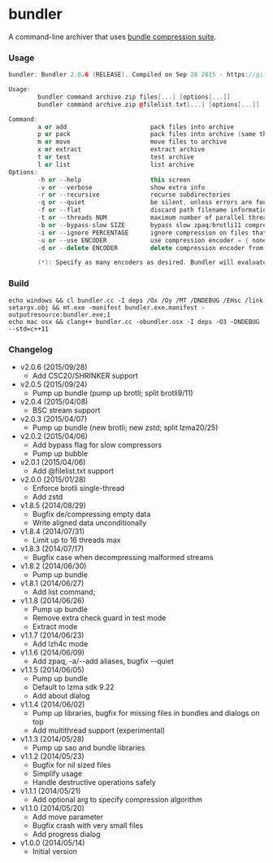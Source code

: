 bundler
=======

A command-line archiver that uses [bundle compression suite](https://github.com/r-lyeh/bundle).

### Usage
```c++
bundler: Bundler 2.0.6 (RELEASE). Compiled on Sep 28 2015 - https://github.com/r-lyeh/bundler

Usage:
        bundler command archive.zip files[...] [options[...]]
        bundler command archive.zip @filelist.txt[...] [options[...]]

Command:
        a or add                       pack files into archive
        p or pack                      pack files into archive (same than above)
        m or move                      move files to archive
        x or extract                   extract archive
        t or test                      test archive
        l or list                      list archive
Options:
        -h or --help                   this screen
        -v or --verbose                show extra info
        -r or --recursive              recurse subdirectories
        -q or --quiet                  be silent, unless errors are found
        -f or --flat                   discard path filename information, if using --pack or --move
        -t or --threads NUM            maximum number of parallel threads, if possible. defaults to 8 (threads)
        -b or --bypass-slow SIZE       bypass slow zpaq/brotli11 compressors on files larger than given size (in KiB). defaults to 0 (disabled)
        -i or --ignore PERCENTAGE      ignore compression on files that compress less than given treshold percentage. defaults to 95.0 (percent)
        -u or --use ENCODER            use compression encoder = { none, all, lz4f, lzma20 (default), lzip, lzma25, deflate, shoco, zpaq, lz4, brotli9, zstd, bsc, brotli11, shrinker, csc20 } (*)
        -d or --delete ENCODER         delete compression encoder from useable list (useful after -u all)

        (*): Specify as many encoders as desired. Bundler will evaluate and choose the best compressor for each file.
```

### Build
```
echo windows && cl bundler.cc -I deps /Ox /Oy /MT /DNDEBUG /EHsc /link setargv.obj && mt.exe -manifest bundler.exe.manifest -outputresource:bundler.exe;1
echo mac osx && clang++ bundler.cc -obundler.osx -I deps -O3 -DNDEBUG --std=c++11
```

### Changelog
- v2.0.6 (2015/09/28)
  - Add CSC20/SHRINKER support
- v2.0.5 (2015/09/24)
  - Pump up bundle (pump up brotli; split brotli9/11)
- v2.0.4 (2015/04/08)
  - BSC stream support
- v2.0.3 (2015/04/07)
  - Pump up bundle (new brotli; new zstd; split lzma20/25)
- v2.0.2 (2015/04/06)
  - Add bypass flag for slow compressors
  - Pump up bubble
- v2.0.1 (2015/04/06)
  - Add @filelist.txt support
- v2.0.0 (2015/01/28)
  - Enforce brotli single-thread
  - Add zstd 
- v1.8.5 (2014/08/29)
  - Bugfix de/compressing empty data
  - Write aligned data unconditionally
- v1.8.4 (2014/07/31)
  - Limit up to 16 threads max
- v1.8.3 (2014/07/17)
  - Bugfix case when decompressing malformed streams
- v1.8.2 (2014/06/30)
  - Pump up bundle
- v1.8.1 (2014/06/27)
  - Add list command;
- v1.1.8 (2014/06/26)
  - Pump up bundle
  - Remove extra check guard in test mode
  - Extract mode
- v1.1.7 (2014/06/23)
  - Add lzh4c mode
- v1.1.6 (2014/06/09)
  - Add zpaq, -a/--add aliases, bugfix --quiet  
- v1.1.5 (2014/06/05)
  - Pump up bundle
  - Default to lzma sdk 9.22
  - Add about dialog 
- v1.1.4 (2014/06/02)
  - Pump up libraries, bugfix for missing files in bundles and dialogs on top
  - Add multithread support (experimental)
- v1.1.3 (2014/05/28)
  - Pump up sao and bundle libraries
- v1.1.2 (2014/05/23)
  - Bugfix for nil sized files
  - Simplify usage
  - Handle destructive operations safely
- v1.1.1 (2014/05/21)
  - Add optional arg to specify compression algorithm
- v1.1.0 (2014/05/20)
  - Add move parameter
  - Bugfix crash with very small files
  - Add progress dialog
- v1.0.0 (2014/05/14)
  - Initial version
